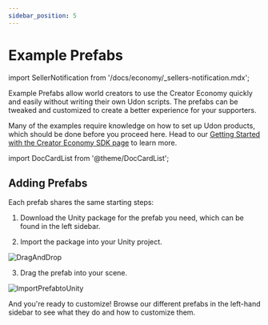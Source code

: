 ```yaml
---
sidebar_position: 5
---
```


# Example Prefabs

import SellerNotification from '/docs/economy/_sellers-notification.mdx';

<SellerNotification/>

Example Prefabs allow world creators to use the Creator Economy quickly and easily without writing their own Udon scripts. The prefabs can be tweaked and customized to create a better experience for your supporters.

Many of the examples require knowledge on how to set up Udon products, which should be done before you proceed here. Head to our [Getting Started with the Creator Economy SDK page](/economy/sdk/getting-started/) to learn more.

import DocCardList from '@theme/DocCardList';

<DocCardList />

## Adding Prefabs

Each prefab shares the same starting steps:

1. Download the Unity package for the prefab you need, which can be found in the left sidebar.

2. Import the package into your Unity project.

![DragAndDrop](/img/economy/examples/Importing-Package_Drag-and-Drop.png "Drag your prefab into Unity.")

3. Drag the prefab into your scene.

![ImportPrefabtoUnity](/img/economy/examples/Importing-Package_Place-In-Scene.png "Drag your prefab into the scene.")

And you're ready to customize! Browse our different prefabs in the left-hand sidebar to see what they do and how to customize them.
